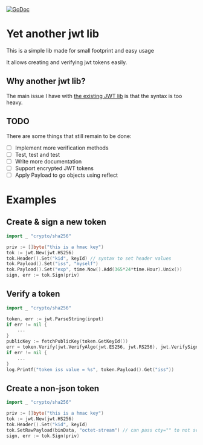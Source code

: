 [![GoDoc](https://godoc.org/github.com/KarpelesLab/jwt?status.svg)](https://godoc.org/github.com/KarpelesLab/jwt)

# Yet another jwt lib

This is a simple lib made for small footprint and easy usage

It allows creating and verifying jwt tokens easily.

## Why another jwt lib?

The main issue I have with [the existing JWT lib](https://github.com/golang-jwt/jwt) is that the syntax is too heavy.

## TODO

There are some things that still remain to be done:

* [ ] Implement more verification methods
* [ ] Test, test and test
* [ ] Write more documentation
* [ ] Support encrypted JWT tokens
* [ ] Apply Payload to go objects using reflect

# Examples

## Create & sign a new token

```go
import _ "crypto/sha256"

priv := []byte("this is a hmac key")
tok := jwt.New(jwt.HS256)
tok.Header().Set("kid", keyId) // syntax to set header values
tok.Payload().Set("iss", "myself")
tok.Payload().Set("exp", time.Now().Add(365*24*time.Hour).Unix())
sign, err := tok.Sign(priv)
```

## Verify a token

```go
import _ "crypto/sha256"

token, err := jwt.ParseString(input)
if err != nil {
	...
}
publicKey := fetchPublicKey(token.GetKeyId())
err = token.Verify(jwt.VerifyAlgo(jwt.ES256, jwt.RS256), jwt.VerifySignature(publicKey), jwt.VerifyExpiresAt(time.Now(), false))
if err != nil {
	...
}
log.Printf("token iss value = %s", token.Payload().Get("iss"))
```

## Create a non-json token

```go
import _ "crypto/sha256"

priv := []byte("this is a hmac key")
tok := jwt.New(jwt.HS256)
tok.Header().Set("kid", keyId)
tok.SetRawPayload(binData, "octet-stream") // can pass cty="" to not set content type
sign, err := tok.Sign(priv)
```
